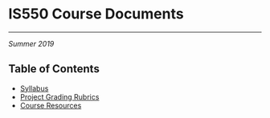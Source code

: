 # IS550 Course Documents

---

_Summer 2019_

## Table of Contents
+ [Syllabus](https://github.com/DrJieTao/IS550-Docs/blob/master/syllabus.md)
+ [Project Grading Rubrics](https://github.com/DrJieTao/IS550-Docs/blob/master/syllabus_appendixA.md)
+ [Course Resources](https://github.com/DrJieTao/IS550-Docs/tree/master/Resources)
